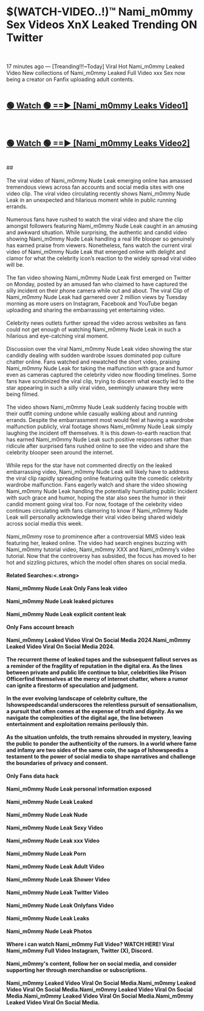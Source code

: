 # $(WATCH-VIDEO..!)™ Nami_m0mmy Sex Videos XnX Leaked Trending ON Twitter<br>
<br>

17 minutes ago — [Treanding!!!~Today] Viral Hot Nami_m0mmy Leaked Video New collections of Nami_m0mmy Leaked Full Video xxx Sex now being a creator on Fanfix uploading adult contents.
<br>
 <br>

##  <a href="https://best2vid.blogspot.com?title=Nami_m0mmy">🟢 Watch 🟢 ==► [Nami_m0mmy Leaks Video1]</a><br>
  <br>

##  <a href="https://best2vid.blogspot.com?title=Nami_m0mmy">🟢 Watch 🟢 ==► [Nami_m0mmy Leaks Video2]</a><br>
  <br>
  ##
  <br>
  <br>
The viral video of Nami_m0mmy Nude Leak emerging online has amassed tremendous views across fan accounts and social media sites with one video clip. The viral video circulating recently shows Nami_m0mmy Nude Leak in an unexpected and hilarious moment while in public running errands.
<br><br>
Numerous fans have rushed to watch the viral video and share the clip amongst followers featuring Nami_m0mmy Nude Leak caught in an amusing and awkward situation. While surprising, the authentic and candid video showing Nami_m0mmy Nude Leak handling a real life blooper so genuinely has earned praise from viewers. Nonetheless, fans watch the current viral video of Nami_m0mmy Nude Leak that emerged online with delight and clamor for what the celebrity icon’s reaction to the widely spread viral video will be.
<br><br>
The fan video showing Nami_m0mmy Nude Leak first emerged on Twitter on Monday, posted by an amused fan who claimed to have captured the silly incident on their phone camera while out and about. The viral Clip of Nami_m0mmy Nude Leak had garnered over 2 million views by Tuesday morning as more users on Instagram, Facebook and YouTube began uploading and sharing the embarrassing yet entertaining video.
<br><br>
Celebrity news outlets further spread the video across websites as fans could not get enough of watching Nami_m0mmy Nude Leak in such a hilarious and eye-catching viral moment.
<br><br>
Discussion over the viral Nami_m0mmy Nude Leak video showing the star candidly dealing with sudden wardrobe issues dominated pop culture chatter online. Fans watched and rewatched the short video, praising Nami_m0mmy Nude Leak for taking the malfunction with grace and humor even as cameras captured the celebrity video now flooding timelines. Some fans have scrutinized the viral clip, trying to discern what exactly led to the star appearing in such a silly viral video, seemingly unaware they were being filmed.
<br><br>
The video shows Nami_m0mmy Nude Leak suddenly facing trouble with their outfit coming undone while casually walking about and running errands. Despite the embarrassment most would feel at having a wardrobe malfunction publicly, viral footage shows Nami_m0mmy Nude Leak simply laughing the incident off themselves. It is this down-to-earth reaction that has earned Nami_m0mmy Nude Leak such positive responses rather than ridicule after surprised fans rushed online to see the video and share the celebrity blooper seen around the internet.
<br><br>
While reps for the star have not commented directly on the leaked embarrassing video, Nami_m0mmy Nude Leak will likely have to address the viral clip rapidly spreading online featuring quite the comedic celebrity wardrobe malfunction. Fans eagerly watch and share the video showing Nami_m0mmy Nude Leak handling the potentially humiliating public incident with such grace and humor, hoping the star also sees the humor in their candid moment going viral too. For now, footage of the celebrity video continues circulating with fans clamoring to know if Nami_m0mmy Nude Leak will personally acknowledge their viral video being shared widely across social media this week.
<br><br>
Nami_m0mmy rose to prominence after a controversial MMS video leak featuring her, leaked online. The video had search engines buzzing with Nami_m0mmy tutorial video, Nami_m0mmy XXX and Nami_m0mmy’s video tutorial. Now that the controversy has subsided, the focus has moved to her hot and sizzling pictures, which the model often shares on social media.
<br><br>
<strong>Related Searches:<.strong>
<br><br>
Nami_m0mmy Nude Leak Only Fans leak video
<br><br>
Nami_m0mmy Nude Leak leaked pictures
<br><br>
Nami_m0mmy Nude Leak explicit content leak
<br><br>
Only Fans account breach
<br><br>
Nami_m0mmy Leaked Video Viral On Social Media 2024.Nami_m0mmy Leaked Video Viral On Social Media 2024.
<br><br>
The recurrent theme of leaked tapes and the subsequent fallout serves as a reminder of the fragility of reputation in the digital era. As the lines between private and public life continue to blur, celebrities like Prison Officerfind themselves at the mercy of internet chatter, where a rumor can ignite a firestorm of speculation and judgment.
<br><br>
In the ever evolving landscape of celebrity culture, the Ishowspeedscandal underscores the relentless pursuit of sensationalism, a pursuit that often comes at the expense of truth and dignity. As we navigate the complexities of the digital age, the line between entertainment and exploitation remains perilously thin.
<br><br>
As the situation unfolds, the truth remains shrouded in mystery, leaving the public to ponder the authenticity of the rumors. In a world where fame and infamy are two sides of the same coin, the saga of Ishowspeedis a testament to the power of social media to shape narratives and challenge the boundaries of privacy and consent.
<br><br>
Only Fans data hack
<br><br>
Nami_m0mmy Nude Leak personal information exposed
<br><br>
Nami_m0mmy Nude Leak Leaked
<br><br>
Nami_m0mmy Nude Leak Nude
<br><br>
Nami_m0mmy Nude Leak Sexy Video
<br><br>
Nami_m0mmy Nude Leak xxx Video
<br><br>
Nami_m0mmy Nude Leak Porn
<br><br>
Nami_m0mmy Nude Leak Adult Video
<br><br>
Nami_m0mmy Nude Leak Shower Video
<br><br>
Nami_m0mmy Nude Leak Twitter Video
<br><br>
Nami_m0mmy Nude Leak Onlyfans Video
<br><br>
Nami_m0mmy Nude Leak Leaks
<br><br>
Nami_m0mmy Nude Leak Photos
<br><br>
Where i can watch Nami_m0mmy Full Video? WATCH HERE! Viral Nami_m0mmy Full Video Instagram, Twitter (X), Discord.
<br><br>
Nami_m0mmy's content, follow her on social media, and consider supporting her through merchandise or subscriptions.
<br><br>
Nami_m0mmy Leaked Video Viral On Social Media.Nami_m0mmy Leaked Video Viral On Social Media.Nami_m0mmy Leaked Video Viral On Social Media.Nami_m0mmy Leaked Video Viral On Social Media.Nami_m0mmy Leaked Video Viral On Social Media.